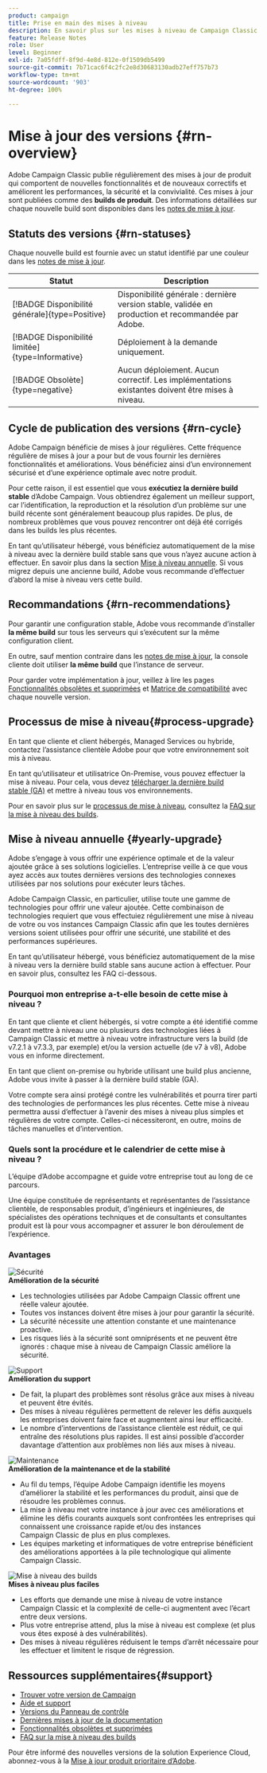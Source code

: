 ```yaml
---
product: campaign
title: Prise en main des mises à niveau
description: En savoir plus sur les mises à niveau de Campaign Classic
feature: Release Notes
role: User
level: Beginner
exl-id: 7a05fdff-8f9d-4e8d-812e-0f1509db5499
source-git-commit: 7b71cac6f4c2fc2e8d30683130adb27eff757b73
workflow-type: tm+mt
source-wordcount: '903'
ht-degree: 100%

---
```


# Mise à jour des versions {#rn-overview}

Adobe Campaign Classic publie régulièrement des mises à jour de produit qui comportent de nouvelles fonctionnalités et de nouveaux correctifs et améliorent les performances, la sécurité et la convivialité. Ces mises à jour sont publiées comme des **builds de produit**. Des informations détaillées sur chaque nouvelle build sont disponibles dans les [notes de mise à jour](latest-release.md).

<!--
## Product versions

For Campaign, the version naming is the following:

1. Campaign Major version are v7 and v8.
1. A Minor version is a sub-version of a Major version. For example: v7.3, v7.4.
1. A Patch version is a post-release fix. For example: v7.3.2, v7.3.3.


Aligned with this naming, Campaign has 3 types of upgrades:

1. Major Upgrades - A major upgrade is an upgrade to a new version of Adobe Campaign (ex: v7 to v8)
1. Minor Upgrades - A minor upgrade brings new features, enhancements and fixes (ex: 7.4.X to 7.5.X)
1. Patch Upgrades - A patch upgrade includes fixes only (ex: 8.5.1 to 8.5.2)
-->

## Statuts des versions {#rn-statuses}

Chaque nouvelle build est fournie avec un statut identifié par une couleur dans les [notes de mise à jour](latest-release.md).

| Statut | Description |
|---|---|
| [!BADGE Disponibilité générale]{type=Positive} | Disponibilité générale : dernière version stable, validée en production et recommandée par Adobe. |
| [!BADGE Disponibilité limitée]{type=Informative} | Déploiement à la demande uniquement. |
| [!BADGE Obsolète]{type=negative} | Aucun déploiement. Aucun correctif. Les implémentations existantes doivent être mises à niveau. |

## Cycle de publication des versions {#rn-cycle}

Adobe Campaign bénéficie de mises à jour régulières. Cette fréquence régulière de mises à jour a pour but de vous fournir les dernières fonctionnalités et améliorations. Vous bénéficiez ainsi d’un environnement sécurisé et d’une expérience optimale avec notre produit.

Pour cette raison, il est essentiel que vous **exécutiez la dernière build stable** d’Adobe Campaign. Vous obtiendrez également un meilleur support, car l’identification, la reproduction et la résolution d’un problème sur une build récente sont généralement beaucoup plus rapides. De plus, de nombreux problèmes que vous pouvez rencontrer ont déjà été corrigés dans les builds les plus récentes.

En tant qu’utilisateur hébergé, vous bénéficiez automatiquement de la mise à niveau avec la dernière build stable sans que vous n’ayez aucune action à effectuer. En savoir plus dans la section [Mise à niveau annuelle](#yearly-upgrade). Si vous migrez depuis une ancienne build, Adobe vous recommande d’effectuer d’abord la mise à niveau vers cette build.

## Recommandations {#rn-recommendations}

Pour garantir une configuration stable, Adobe vous recommande d’installer **la même build** sur tous les serveurs qui s’exécutent sur la même configuration client.

En outre, sauf mention contraire dans les [notes de mise à jour](latest-release.md), la console cliente doit utiliser **la même build** que l’instance de serveur.

Pour garder votre implémentation à jour, veillez à lire les pages [Fonctionnalités obsolètes et supprimées](../../rn/using/deprecated-features.md) et [Matrice de compatibilité](../../rn/using/compatibility-matrix.md) avec chaque nouvelle version.

## Processus de mise à niveau{#process-upgrade}

En tant que cliente et client hébergés, Managed Services ou hybride, contactez l’assistance clientèle Adobe pour que votre environnement soit mis à niveau.

En tant qu’utilisateur et utilisatrice On-Premise, vous pouvez effectuer la mise à niveau. Pour cela, vous devez [télécharger la dernière build stable (GA)](https://experience.adobe.com/#/downloads/content/software-distribution/en/campaign.html) et mettre à niveau tous vos environnements.

Pour en savoir plus sur le [processus de mise à niveau](../../production/using/build-upgrade.md), consultez la [FAQ sur la mise à niveau des builds](../../platform/using/faq-build-upgrade.md).

## Mise à niveau annuelle {#yearly-upgrade}

Adobe s’engage à vous offrir une expérience optimale et de la valeur ajoutée grâce à ses solutions logicielles. L’entreprise veille à ce que vous ayez accès aux toutes dernières versions des technologies connexes utilisées par nos solutions pour exécuter leurs tâches.

Adobe Campaign Classic, en particulier, utilise toute une gamme de technologies pour offrir une valeur ajoutée. Cette combinaison de technologies requiert que vous effectuiez régulièrement une mise à niveau de votre ou vos instances Campaign Classic afin que les toutes dernières versions soient utilisées pour offrir une sécurité, une stabilité et des performances supérieures.

En tant qu’utilisateur hébergé, vous bénéficiez automatiquement de la mise à niveau vers la dernière build stable sans aucune action à effectuer. Pour en savoir plus, consultez les FAQ ci-dessous.

### Pourquoi mon entreprise a-t-elle besoin de cette mise à niveau ?

En tant que cliente et client hébergés, si votre compte a été identifié comme devant mettre à niveau une ou plusieurs des technologies liées à Campaign Classic et mettre à niveau votre infrastructure vers la build (de v7.2.1 à v7.3.3, par exemple) et/ou la version actuelle (de v7 à v8), Adobe vous en informe directement.

En tant que client on-premise ou hybride utilisant une build plus ancienne, Adobe vous invite à passer à la dernière build stable (GA).

Votre compte sera ainsi protégé contre les vulnérabilités et pourra tirer parti des technologies de performances les plus récentes. Cette mise à niveau permettra aussi d’effectuer à l’avenir des mises à niveau plus simples et régulières de votre compte. Celles-ci nécessiteront, en outre, moins de tâches manuelles et d’intervention.

### Quels sont la procédure et le calendrier de cette mise à niveau ?

L’équipe d’Adobe accompagne et guide votre entreprise tout au long de ce parcours.

Une équipe constituée de représentants et représentantes de l’assistance clientèle, de responsables produit, d’ingénieurs et ingénieures, de spécialistes des opérations techniques et de consultants et consultantes produit est là pour vous accompagner et assurer le bon déroulement de l’expérience.

### Avantages

<tr>
  <td>
      <img alt="Sécurité" src="assets/do-not-localize/security.png"/>
    <div>
    <strong>Amélioration de la sécurité</strong>
    </div>
    <ul>
    <li>Les technologies utilisées par Adobe Campaign Classic offrent une réelle valeur ajoutée.</li>
    <li>Toutes vos instances doivent être mises à jour pour garantir la sécurité.</li>
    <li>La sécurité nécessite une attention constante et une maintenance proactive.</li>
    <li>Les risques liés à la sécurité sont omniprésents et ne peuvent être ignorés : chaque mise à niveau de Campaign Classic améliore la sécurité.</li>
    </ul>
  </td>

<td>
      <img alt="Support" src="assets/do-not-localize/support.png" />
    <div>
    <strong>Amélioration du support</strong>
    </div>
    <ul>
    <li>De fait, la plupart des problèmes sont résolus grâce aux mises à niveau et peuvent être évités.</li>
    <li>Des mises à niveau régulières permettent de relever les défis auxquels les entreprises doivent faire face et augmentent ainsi leur efficacité.</li>
    <li>Le nombre d’interventions de l’assistance clientèle est réduit, ce qui entraîne des résolutions plus rapides. Il est ainsi possible d’accorder davantage d’attention aux problèmes non liés aux mises à niveau.</li>
    </ul>
  </td>
</tr>

<tr>
  <td>
      <img alt="Maintenance" src="assets/do-not-localize/maintenance.png"/>
    <div>
    <strong>Amélioration de la maintenance et de la stabilité</strong>
    </div>
    <ul>
    <li>Au fil du temps, l’équipe Adobe Campaign identifie les moyens d’améliorer la stabilité et les performances du produit, ainsi que de résoudre les problèmes connus.</li>
    <li>La mise à niveau met votre instance à jour avec ces améliorations et élimine les défis courants auxquels sont confrontées les entreprises qui connaissent une croissance rapide et/ou des instances Campaign Classic de plus en plus complexes.</li>
    <li>Les équipes marketing et informatiques de votre entreprise bénéficient des améliorations apportées à la pile technologique qui alimente Campaign Classic.</li>
    </ul>
  </td>

<td>
      <img alt="Mise à niveau des builds" src="assets/do-not-localize/upgrades.png" />
    <div>
    <strong>Mises à niveau plus faciles</strong>
    </a>
    </div>
    <ul>
    <li>Les efforts que demande une mise à niveau de votre instance Campaign Classic et la complexité de celle-ci augmentent avec l’écart entre deux versions.</li>
    <li>Plus votre entreprise attend, plus la mise à niveau est complexe (et plus vous êtes exposé à des vulnérabilités).</li>
    <li>Des mises à niveau régulières réduisent le temps d’arrêt nécessaire pour les effectuer et limitent le risque de régression.</li>
    </ul>
  </td>
</tr>
</table>

## Ressources supplémentaires{#support}

* [Trouver votre version de Campaign](../../platform/using/launching-adobe-campaign.md#getting-your-campaign-version)
* [Aide et support](../../support.md)
* [Versions du Panneau de contrôle](https://experienceleague.adobe.com/docs/control-panel/using/release-notes.html?lang=fr)
* [Dernières mises à jour de la documentation](../../rn/using/documentation-updates.md)
* [Fonctionnalités obsolètes et supprimées](../../rn/using/deprecated-features.md)
* [FAQ sur la mise à niveau des builds](../../platform/using/faq-build-upgrade.md)

Pour être informé des nouvelles versions de la solution Experience Cloud, abonnez-vous à la [Mise à jour produit prioritaire d’Adobe](https://www.adobe.com/fr/subscription/priority-product-update.html).
